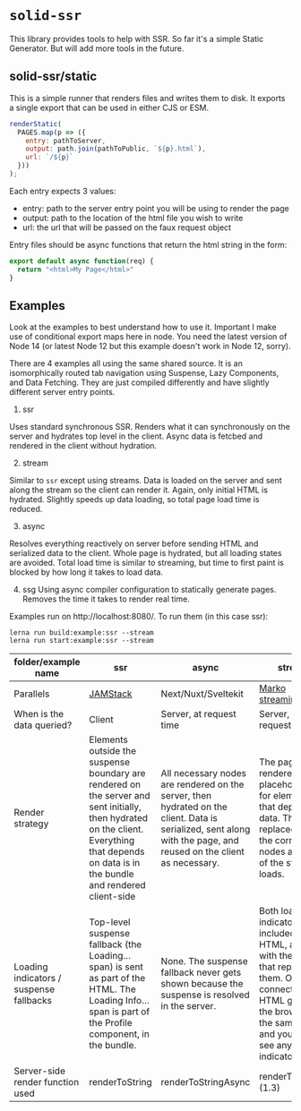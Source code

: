 # `solid-ssr`

This library provides tools to help with SSR. So far it's a simple Static Generator. But will add more tools in the future.

## solid-ssr/static

This is a simple runner that renders files and writes them to disk. It exports a single export that can be used in either CJS or ESM.

```js
renderStatic(
  PAGES.map(p => ({
    entry: pathToServer,
    output: path.join(pathToPublic, `${p}.html`),
    url: `/${p}`
  }))
);
```

Each entry expects 3 values:
* entry: path to the server entry point you will be using to render the page
* output: path to the location of the html file you wish to write
* url: the url that will be passed on the faux request object

Entry files should be async functions that return the html string in the form:
```js
export default async function(req) {
  return "<html>My Page</html>"
}
```

## Examples

Look at the examples to best understand how to use it. Important I make use of conditional export maps here in node. You need the latest version of Node 14 (or latest Node 12 but this example doesn't work in Node 12, sorry).

There are 4 examples all using the same shared source. It is an isomorphically routed tab navigation using Suspense, Lazy Components, and Data Fetching. They are just compiled differently and have slightly different server entry points.

1. ssr

Uses standard synchronous SSR. Renders what it can synchronously on the server and hydrates top level in the client. Async data is fetcbed and rendered in the client without hydration.

2. stream

Similar to `ssr` except using streams. Data is loaded on the server and sent along the stream so the client can render it. Again, only initial HTML is hydrated. Slightly speeds up data loading, so total page load time is reduced.

3. async

Resolves everything reactively on server before sending HTML and serialized data to the client. Whole page is hydrated, but all loading states are avoided. Total load time is similar to streaming, but time to first paint is blocked by how long it takes to load data.

4. ssg
Using async compiler configuration to statically generate pages. Removes the time it takes to render real time.

Examples run on http://localhost:8080/. To run them (in this case ssr):
```
lerna run build:example:ssr --stream
lerna run start:example:ssr --stream
```

|folder/example name|ssr|async|stream|ssg|
|--- |--- |--- |--- |--- |
|Parallels|[JAMStack]("https://jamstack.org/what-is-jamstack/")|Next/Nuxt/Sveltekit|[Marko streaming](https://tech.ebayinc.com/engineering/async-fragments-rediscovering-progressive-html-rendering-with-marko/)|Static site generators|
|When is the data queried?|Client|Server, at request time|Server, at request time|Server, at build-time|
|Render strategy|Elements outside the suspense boundary are rendered on the server and sent initially, then hydrated on the client. Everything that depends on data is in the bundle and rendered client-side|All necessary nodes are rendered on the server, then hydrated on the client. Data is serialized, sent along with the page, and reused on the client as necessary.|The page is rendered with placeholders for elements that depend on data. These are replaced with the correct nodes as more of the stream loads.|Same as async, but the rendering is done ahead of time|
|Loading indicators / suspense fallbacks|Top-level suspense fallback (the Loading… span) is sent as part of the HTML. The Loading Info… span is part of the Profile component, in the bundle.|None. The suspense fallback never gets shown because the suspense is resolved in the server.|Both loading indicators are included in the HTML, along with the scripts that replace them. On a slow connection, the HTML gets to the browser at the same time, and you don’t see any loading indicators.|Same as async|
|Server-side render function used|renderToString|renderToStringAsync|renderToStream (1.3)|renderToStringAsync|
